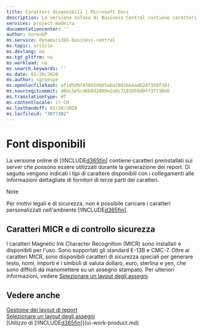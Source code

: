 ```yaml
---
title: Caratteri disponibili | Microsoft Docs
description: La versione online di Business Central contiene caratteri preinstallati sui server che possono essere utilizzati durante la generazione dei report.
services: project-madeira
documentationcenter: ''
author: SorenGP
ms.service: dynamics365-business-central
ms.topic: article
ms.devlang: na
ms.tgt_pltfrm: na
ms.workload: na
ms.search.keywords: ''
ms.date: 02/20/2020
ms.author: sgroespe
ms.openlocfilehash: ef1d5d9743842d9d5aba28d3bb4ad62d7359f301
ms.sourcegitcommit: d0dc5e5c46b932899e2a9c7183959d0ff37738d6
ms.translationtype: HT
ms.contentlocale: it-CH
ms.lasthandoff: 02/20/2020
ms.locfileid: "3077382"
---
```

# <a name="available-fonts"></a>Font disponibili
La versione online di [!INCLUDE[d365fin](includes/d365fin_md.md)] contiene caratteri preinstallati sui server che possono essere utilizzati durante la generazione dei report. Di seguito vengono indicati i tipi di carattere disponibili con i collegamenti alle informazioni dettagliate di fornitori di terze parti dei caratteri.

> [!NOTE]
> Per motivi legali e di sicurezza, non è possibile caricare i caratteri personalizzati nell'ambiente [!INCLUDE[d365fin](includes/d365fin_md.md)].

## <a name="check-micr-and-security-fonts"></a>Caratteri MICR e di controllo sicurezza  
I caratteri Magnetic Ink Character Recognition (MICR) sono installati e disponibili per l'uso. Sono supportati gli standard E-13B e CMC-7. Oltre ai caratteri MICR, sono disponibili caratteri di sicurezza speciali per generare testo, nomi, importi e i simboli di valuta dollaro, euro, sterlina e yen, che sono difficili da manomettere su un assegno stampato. Per ulteriori informazioni, vedere [Selezionare un layout degli assegni](finance-how-define-check-layouts.md).

## <a name="see-also"></a>Vedere anche
[Gestione dei layout di report](ui-manage-report-layouts.md)  
[Selezionare un layout degli assegni](finance-how-define-check-layouts.md)  
[Utilizzo di [!INCLUDE[d365fin](includes/d365fin_md.md)]](ui-work-product.md)
